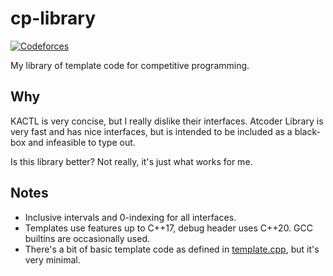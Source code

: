 # cp-library
[![Codeforces](https://badges.joonhyung.xyz/codeforces/mark.svg)](https://codeforces.com/profile/mark)

My library of template code for competitive programming.

## Why
KACTL is very concise, but I really dislike their interfaces. Atcoder Library is very fast and has nice interfaces, but is intended to be included as a black-box and infeasible to type out.

Is this library better? Not really, it's just what works for me.

## Notes
* Inclusive intervals and 0-indexing for all interfaces.
* Templates use features up to C++17, debug header uses C++20. GCC builtins are occasionally used.
* There's a bit of basic template code as defined in [template.cpp](local/template.cpp), but it's very minimal.
